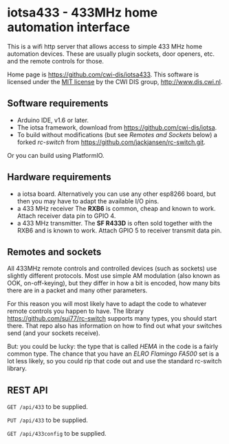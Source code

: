 # iotsa433 - 433MHz home automation interface

This is a wifi http server that allows access to simple 433 MHz home automation devices. These are usually plugin sockets, door openers, etc. and the remote controls for those.

Home page is <https://github.com/cwi-dis/iotsa433>.
This software is licensed under the [MIT license](LICENSE.txt) by the   CWI DIS group, <http://www.dis.cwi.nl>.

## Software requirements

* Arduino IDE, v1.6 or later.
* The iotsa framework, download from <https://github.com/cwi-dis/iotsa>.
* To build without modifications (but see _Remotes and Sockets_ below) a forked _rc-switch_ from <https://github.com/jackjansen/rc-switch.git>.

Or you can build using PlatformIO.

## Hardware requirements

* a iotsa board. Alternatively you can use any other esp8266 board, but then you may have to adapt the available I/O pins.
* a 433 MHz receiver  The **RXB6** is common, cheap and known to work. Attach receiver data pin to GPIO 4.
* a 433 MHz transmitter. The **SF R433D** is often sold together with the RXB6 and is known to work. Attach GPIO 5 to receiver transmit data pin.

## Remotes and sockets

All 433MHz remote controls and controlled devices (such as sockets) use slightly different protocols. Most use simple AM modulation (also known as OOK, on-off-keying), but they differ in how a bit is encoded, how many bits there are in a packet and many other parameters.

For this reason you will most likely have to adapt the code to whatever remote controls you happen to have. The library <https://github.com/sui77/rc-switch> supports many types, you should start there. That repo also has information on how to find out what your switches send (and your sockets receive).

But: you could be lucky: the type that is called _HEMA_ in the code is a fairly common type. The chance that you have an _ELRO Flamingo FA500_ set is a lot less likely, so you could rip that code out and use the standard rc-switch library. 

## REST API

`GET /api/433` to be supplied.

`PUT /api/433` to be supplied.

`GET /api/433config` to be supplied.